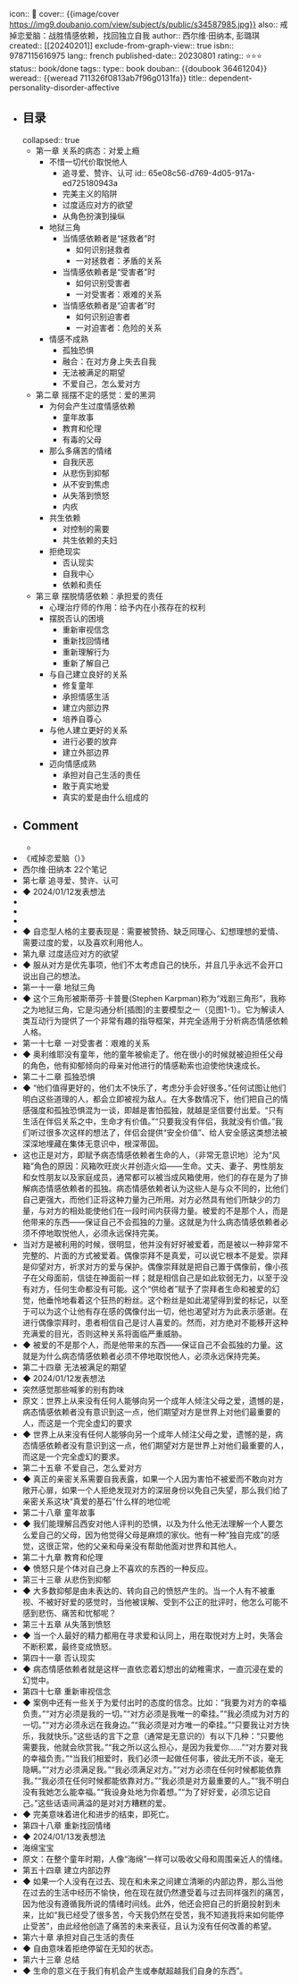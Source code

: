 icon:: 📖
cover:: {{image/cover https://img9.doubanio.com/view/subject/s/public/s34587985.jpg}}
also:: 戒掉恋爱脑：战胜情感依赖，找回独立自我
author:: 西尔维·田纳本, 彭璐琪
created:: [[20240201]]
exclude-from-graph-view:: true
isbn:: 9787115616975
lang:: french
published-date:: 20230801
rating:: ⭐⭐⭐
status:: book/done
tags:: 
type:: book
douban:: {{doubook 36461204}}
weread:: {{weread 711326f0813ab7f96g0131fa}}
title:: dependent-personality-disorder-affective

- ## 目录
  collapsed:: true
  - 第一章 关系的病态：对爱上瘾
    - 不惜一切代价取悦他人
      - 追寻爱、赞许、认可
        id:: 65e08c56-d769-4d05-917a-ed725180943a
      - 完美主义的陷阱
      - 过度适应对方的欲望
      - 从角色扮演到操纵
    - 地狱三角
      - 当情感依赖者是“拯救者”时
        - 如何识别拯救者
        - 一对拯救者：矛盾的关系
      - 当情感依赖者是“受害者”时
        - 如何识别受害者
        - 一对受害者：艰难的关系
      - 当情感依赖者是“迫害者”时
        - 如何识别迫害者
        - 一对迫害者：危险的关系
    - 情感不成熟
      - 孤独恐惧
      - 融合：在对方身上失去自我
      - 无法被满足的期望
      - 不爱自己，怎么爱对方
  - 第二章 摇摆不定的感觉：爱的黑洞
    - 为何会产生过度情感依赖
      - 童年故事
      - 教育和伦理
      - 有毒的父母
    - 那么多痛苦的情绪
      - 自我厌恶
      - 从悲伤到抑郁
      - 从不安到焦虑
      - 从失落到愤怒
      - 内疚
    - 共生依赖
      - 对控制的需要
      - 共生依赖的夫妇
    - 拒绝现实
      - 否认现实
      - 自我中心
      - 依赖和责任
  - 第三章 摆脱情感依赖：承担爱的责任
    - 心理治疗师的作用：给予内在小孩存在的权利
    - 摆脱否认的困境
      - 重新审视信念
      - 重新找回情绪
      - 重新理解行为
      - 重新了解自己
    - 与自己建立良好的关系
      - 修复童年
      - 承担情感生活
      - 建立内部边界
      - 培养自尊心
    - 与他人建立更好的关系
      - 进行必要的放弃
      - 建立外部边界
    - 迈向情感成熟
      - 承担对自己生活的责任
      - 敢于真实地爱
      - 真实的爱是由什么组成的
- ## Comment
  -
- 《戒掉恋爱脑（）》
- 西尔维·田纳本
  22个笔记
- 第七章 追寻爱、赞许、认可
- ◆ 2024/01/12发表想法
-
-
-
- ◆ 自恋型人格的主要表现是：需要被赞扬、缺乏同理心、幻想理想的爱情、需要过度的爱，以及喜欢利用他人。
- 第九章 过度适应对方的欲望
- ◆ 服从对方是优先事项，他们不太考虑自己的快乐，并且几乎永远不会开口说出自己的想法。
- 第一十一章 地狱三角
- ◆ 这个三角形被斯蒂芬·卡普曼(Stephen Karpman)称为“戏剧三角形”，我称之为地狱三角，它是沟通分析[插图]的主要模型之一（见图1-1）。它为解读人类互动行为提供了一个非常有趣的指导框架，并完全适用于分析病态情感依赖人格。
- 第一十七章 一对受害者：艰难的关系
- ◆ 奥利维耶没有童年，他的童年被偷走了。他在很小的时候就被迫担任父母的角色，他有抑郁倾向的母亲对他进行的情感勒索也迫使他快速成长。
- 第二十二章 孤独恐惧
- ◆ “他们值得更好的，他们太不快乐了，考虑分手会好很多。”任何试图让他们明白这些道理的人，都会立即被视为敌人。在大多数情况下，他们把自己的情感强度和孤独恐惧混为一谈，即越是害怕孤独，就越是坚信要付出爱。“只有生活在伴侣关系之中，生命才有价值。”“只要我没有伴侣，我就没有价值。”我们听过很多次这样的想法了，伴侣会提供“安全价值”、给人安全感这类想法被深深地埋藏在集体无意识中，根深蒂固。
- 这也正是对方，即赋予病态情感依赖者生命的人，（非常无意识地）沦为“风箱”角色的原因：风箱吹旺炭火并创造火焰——生命。丈夫、妻子、男性朋友和女性朋友以及家庭成员，通常都可以被当成风箱使用，他们的存在是为了排解病态情感依赖者的孤独。病态情感依赖者认为这些人是与众不同的，比他们自己更强大，而他们正将这种力量为己所用。对方必然具有他们所缺少的力量，与对方的相处能使他们在一段时间内获得力量。被爱的不是那个人，而是他带来的东西——保证自己不会孤独的力量。这就是为什么病态情感依赖者必须不停地取悦他人，必须永远保持完美。
- 当对方是被利用的时候，很明显，他并没有好好被爱着，而是被以一种非常不完整的、片面的方式被爱着。偶像崇拜不是真爱，可以说它根本不是爱。崇拜是仰望对方，祈求对方的爱与保护。偶像崇拜就是把自己置于偶像前，像小孩子在父母面前，信徒在神面前一样；就是相信自己是如此软弱无力，以至于没有对方，任何生命都没有可能。这个“供给者”赋予了崇拜者生命和被爱的幻觉，他垂怜地看着这个狂热的粉丝。这个粉丝是如此渴望得到爱的标记，以至于可以为这个让他有存在感的偶像付出一切，他也渴望对方为此表示感谢。在进行偶像崇拜时，患者相信自己是讨人喜爱的。然而，对方绝对不能移开这种充满爱的目光，否则这种关系将面临严重威胁。
- ◆ 被爱的不是那个人，而是他带来的东西——保证自己不会孤独的力量。这就是为什么病态情感依赖者必须不停地取悦他人，必须永远保持完美。
- 第二十四章 无法被满足的期望
- ◆ 2024/01/12发表想法
- 突然感觉那些喊爹的别有韵味
- 原文：世界上从来没有任何人能够向另一个成年人倾注父母之爱，遗憾的是，病态情感依赖者没有意识到这一点，他们期望对方是世界上对他们最重要的人，而这是一个完全虚幻的要求
- ◆ 世界上从来没有任何人能够向另一个成年人倾注父母之爱，遗憾的是，病态情感依赖者没有意识到这一点，他们期望对方是世界上对他们最重要的人，而这是一个完全虚幻的要求。
- 第二十五章 不爱自己，怎么爱对方
- ◆ 真正的亲密关系需要自我表露，如果一个人因为害怕不被爱而不敢向对方敞开心扉，如果一个人拒绝发现对方的深层身份以免自己失望，那么我们给了亲密关系这块“真爱的基石”什么样的地位呢
- 第二十八章 童年故事
- ◆ 我们能理解吕西安对他人评判的恐惧，以及为什么他无法理解一个人要怎么爱自己的父母，因为他觉得父母是麻烦的家伙。他有一种“独自完成”的感觉，这很正常，他的父亲和母亲没有帮助他面对世界和其他人。
- 第二十九章 教育和伦理
- ◆ 愤怒只是个体对自己身上不喜欢的东西的一种反应。
- 第三十三章 从悲伤到抑郁
- ◆ 大多数抑郁是由未表达的、转向自己的愤怒产生的。当一个人有不被重视、不被好好爱的感觉时，当他被误解、受到不公正的批评时，他怎么可能不感到悲伤、痛苦和忧郁呢？
- 第三十五章 从失落到愤怒
- ◆ 当一个人最好的精力都用在寻求爱和认同上，用在取悦对方上时，失落会不断积累，最终变成愤怒。
- 第四十一章 否认现实
- ◆ 病态情感依赖者就是这样一直依恋着幻想出的幼稚需求，一直沉浸在爱的幻觉中。
- 第四十七章 重新审视信念
- ◆ 案例中还有一些关于为爱付出时的态度的信念。比如：“我要为对方的幸福负责。”“对方必须是我的一切。”“对方必须是我唯一的牵挂。”“我必须成为对方的一切。”“对方必须永远在我身边。”“我必须是对方唯一的牵挂。”“只要我让对方快乐，我就快乐。”这些话的言下之意（通常是无意识的）有以下几种：“只要他需要我，他就会欣赏我。”“我之所以这么担心，是因为我爱你……”“对方要对我的幸福负责。”“当我们相爱时，我们必须一起做任何事，彼此无所不谈，毫无隐瞒。”“对方必须满足我。”“我必须满足对方。”“对方必须在任何时候都能依靠我。”“我必须在任何时候都能依靠对方。”“我必须是对方最重要的人。”“我不明白没有我她怎么能幸福。”“我设身处地为你着想。”“为了好好爱，必须忘记自己。”这些话语间满溢的是对对方糟糕的爱。
- ◆ 完美意味着进化和进步的结束，即死亡。
- 第四十八章 重新找回情绪
- ◆ 2024/01/13发表想法
- 海绵宝宝
- 原文：在整个童年时期，人像“海绵”一样可以吸收父母和周围亲近人的情绪。
- 第五十四章 建立内部边界
- ◆ 如果一个人没有在过去、现在和未来之间建立清晰的内部边界，那么当他在过去的生活中经历不愉快，他在现在就仍然遭受着与过去同样强烈的痛苦，因为他没有遵循我所说的情绪时间线。此外，他还会把自己的折磨投射到未来，比如“我已经受了很多苦，今天我仍然在受苦，我不知道我将来如何能停止受苦”，由此经他创造了痛苦的未来表征，且认为没有任何改善的希望。
- 第六十章 承担对自己生活的责任
- ◆ 自由意味着拒绝停留在无知的状态。
- 第六十三章 总结
- ◆ 生命的意义在于我们有机会产生或奉献超越我们自身的东西”。